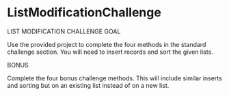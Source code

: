 # ListModificationChallenge
LIST<T> MODIFICATION CHALLENGE
GOAL

Use the provided project to complete the four
methods in the standard challenge section. You will
need to insert records and sort the given lists.

BONUS 

Complete the four bonus challenge methods. This will
include similar inserts and sorting but on an existing
list instead of on a new list.
